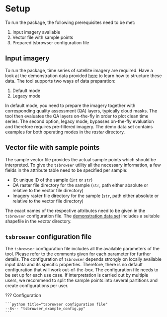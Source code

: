 # Setup

To run the package, the following prerequisites need to be met:

1. Input imagery available
2. Vector file with sample points
3. Prepared tsbrowser configuration file

## Input imagery

To run the package, time series of satellite imagery are required. Have a look at the demonstration data provided [here](https://nxc.joanneum.at/index.php/s/TKGAdd4FJ99LDgy) to learn how to structure these data. The tool supports two ways of data preparation:

1. Default mode
2. Legacy mode

In default mode, you need to prepare the imagery together with corresponding quality assessment (QA) layers, typically cloud masks. The tool then evaluates the QA layers on-the-fly in order to plot clean time series. The second option, legacy mode, bypasses on-the-fly evaluation and therefore requires pre-filtered imagery. The demo data set contains examples for both operating modes in the *raster* directory.

## Vector file with sample points

The sample vector file provides the actual sample points which should be interpreted. To give the `tsbrowser` utility all the necessary information, a few fields in the attribute table need to be specified per sample:

- ID: unique ID of the sample (`int` or `str`)
- QA raster file directory for the sample (`str`, path either absolute or relative to the vector file directory)
- Imagery raster file directory for the sample (`str`, path either absolute or relative to the vector file directory)

The exact names of the respective attributes need to be given in the `tsbrowser` configuration file. The [demonstration data set](https://nxc.joanneum.at/index.php/s/TKGAdd4FJ99LDgy) includes a suitable shapefile in the *vector* directory.

## `tsbrowser` configuration file

The `tsbrowser` configuration file includes all the available parameters of the tool. Please refer to the comments given for each parameter for further details. The configuration of `tsbrowser` depends strongly on locally available input data and its specific properties. Therefore, there is no default configuration that will work out-of-the-box. The configuration file needs to be set up for each use case. If interpretation is carried out by multiple users, we recommend to split the sample points into several partitions and create configurations per user. 

??? Configuration

    ```python title="tsbrowser configuration file"
    --8<-- "tsbrowser_example_config.py"
    ```
